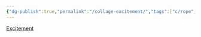 ```yaml
---
{"dg-publish":true,"permalink":"/collage-excitement/","tags":["c/rope","c/woman","c/man","c/city","c/black","c/red","c/faceless","c/RS"],"created":"2024-01-04T18:22:55.513-05:00","updated":"2024-01-04T18:24:14.322-05:00"}
---
```



[Excitement](https://www.instagram.com/p/CVlHeRrLJva/)
